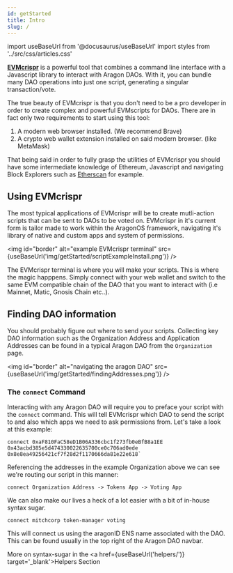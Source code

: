 ```yaml
---
id: getStarted
title: Intro
slug: /
---
```

import useBaseUrl from '@docusaurus/useBaseUrl'
import styles from '../src/css/articles.css'


[**EVMcrispr**](https://evm-crispr.blossom.software/) is a powerful tool that combines a command line interface with a Javascript library to interact with Aragon DAOs. With it, you can bundle many DAO operations into just one script, generating a singular transaction/vote.

The true beauty of EVMcrispr is that you don't need to be a pro developer in order to create complex and powerful EVMscripts for DAOs. There are in fact only two requirements to start using this tool:

1. A modern web browser installed. (We recommend Brave)
2. A crypto web wallet extension installed on said modern browser. (like MetaMask)

That being said in order to fully grasp the utilities of EVMcrispr you should have some intermediate knowledge of Ethereum, Javascript and navigating Block Explorers such as [Etherscan](https://etherscan.io) for example.


## Using EVMcrispr

The most typical applications of EVMcrispr will be to create mutli-action scripts that can be sent to DAOs to be voted on. EVMcrispr in it's current form is tailor made to work within the AragonOS framework, navigating it's library of native and custom apps and system of permissions.


<img id="border" alt="example EVMcrispr terminal" src={useBaseUrl('img/getStarted/scriptExampleInstall.png')} />

The EVMcrispr terminal is where you will make your scripts. This is where the magic happpens. Simply connect with your web wallet and switch to the same EVM compatible chain of the DAO that you want to interact with (i.e Mainnet, Matic, Gnosis Chain etc..).

## Finding DAO information

You should probably figure out where to send your scripts. Collecting key DAO information such as the Organization Address and Application Addresses can be found in a typical Aragon DAO from the `Organization` page.

<img id="border" alt="navigating the aragon DAO" src={useBaseUrl('img/getStarted/findingAddresses.png')} />


### The `connect` Command

Interacting with any Aragon DAO will require you to preface your script with the `connect` command. This will tell EVMcrispr which DAO to send the script to and also which apps we need to ask permissions from. Let's take a look at this example:  

```
connect 0xaF810FaC58eD1B06A336cbc1f273fb0eBfB8a1EE 0x43acbd385e5d474330022635700ce0c706ad0ede 0x8e8ea49256421cf7f28d2f1170666da81e22e618`
```

Referencing the addresses in the example Organization above we can see we're routing our script in this manner:  

`connect Organization Address -> Tokens App -> Voting App`

 We can also make our lives a heck of a lot easier with a bit of in-house syntax sugar.

 `connect mitchcorp token-manager voting`

 This will connect us using the aragonID ENS name associated with the DAO. This can be found usually in the top right of the Aragon DAO navbar.

  More on syntax-sugar in the <a href={useBaseUrl('helpers/')} target='_blank'>Helpers Section</a>
